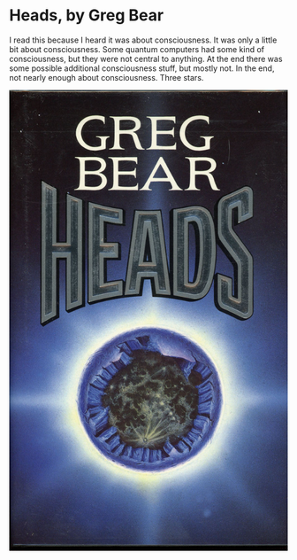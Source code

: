 # Heads, by Greg Bear

I read this because I heard it was about consciousness. It was only a
little bit about consciousness. Some quantum computers had some kind
of consciousness, but they were not central to anything. At the end
there was some possible additional consciousness stuff, but mostly
not. In the end, not nearly enough about consciousness. Three stars.

![cover](cover.jpg)
